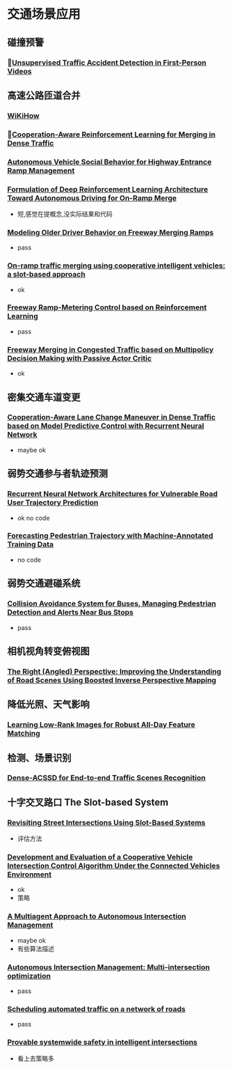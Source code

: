 # 交通场景应用
## 碰撞预警
### :pushpin:[Unsupervised Traffic Accident Detection in First-Person Videos](Unsupervised%20Traffic%20Accident%20Detection%20in%20First-Person%20Videos.md)


## 高速公路匝道合并
### [WiKiHow](https://www.wikihow.com/Merge-Onto-the-Highway-Without-Crashing)

### :pushpin:[Cooperation-Aware Reinforcement Learning for Merging in Dense Traffic](Cooperation-Aware%20Reinforcement%20Learning%20for%20Merging%20in%20Dense%20Traffic.md)

### [Autonomous Vehicle Social Behavior for Highway Entrance Ramp Management](paper/Autonomous%20Vehicle%20Social%20Behavior%20for%20Highway%20Entrance%20Ramp%20Management.pdf)

### [Formulation of Deep Reinforcement Learning Architecture Toward Autonomous Driving for On-Ramp Merge](paper/Formulation%20of%20Deep%20Reinforcement%20Learning%20Architecture%20Toward%20Autonomous%20Driving%20for%20On-Ramp%20Merge.pdf)
- 短,感觉在提概念,没实际结果和代码

### [Modeling Older Driver Behavior on Freeway Merging Ramps](paper/Modeling%20Older%20Driver%20Behavior%20on%20Freeway%20Merging%20Ramps.pdf)
- pass

### [On-ramp traffic merging using cooperative intelligent vehicles: a slot-based approach](paper/On-ramp%20traffic%20merging%20using%20cooperative%20intelligent%20vehicles:%20a%20slot-based%20approach.pdf)
- ok

### [Freeway Ramp-Metering Control based on Reinforcement Learning](paper/Freeway%20Ramp-Metering%20Control%20based%20on%20Reinforcement%20Learning.pdf)
- pass

### [Freeway Merging in Congested Traffic based on Multipolicy Decision Making with Passive Actor Critic](paper/Freeway%20Merging%20in%20Congested%20Traffic%20based%20on%20Multipolicy%20Decision%20Making%20with%20Passive%20Actor%20Critic.pdf)
- ok

## 密集交通车道变更
### [Cooperation-Aware Lane Change Maneuver in Dense Traffic based on Model Predictive Control with Recurrent Neural Network](paper/Cooperation-Aware%20Lane%20Change%20Maneuver%20in%20Dense%20Traffic%20based%20on%20Model%20Predictive%20Control%20with%20Recurrent%20Neural%20Network.pdf)
- maybe ok

## 弱势交通参与者轨迹预测
### [Recurrent Neural Network Architectures for Vulnerable Road User Trajectory Prediction](paper/Recurrent%20Neural%20Network%20Architectures%20for%20Vulnerable%20Road%20User%20Trajectory%20Prediction.pdf)
- ok  no code

### [Forecasting Pedestrian Trajectory with Machine-Annotated Training Data](paper/Forecasting%20Pedestrian%20Trajectory%20with%20Machine-Annotated%20Training%20Data.pdf)
- no code

## 弱势交通避碰系统
### [Collision Avoidance System for Buses, Managing Pedestrian Detection and Alerts Near Bus Stops](paper/Collision%20Avoidance%20System%20for%20Buses,%20Managing%20Pedestrian%20Detection%20and%20Alerts%20Near%20Bus%20Stops.pdf)
- pass

## 相机视角转变俯视图
### [The Right (Angled) Perspective: Improving the Understanding of Road Scenes Using Boosted Inverse Perspective Mapping](paper/The%20Right%20(Angled)%20Perspective:%20Improving%20the%20Understanding%20of%20Road%20Scenes%20Using%20Boosted%20Inverse%20Perspective%20Mapping.pdf)

## 降低光照、天气影响
### [Learning Low-Rank Images for Robust All-Day Feature Matching](paper/Learning%20Low-Rank%20Images%20for%20Robust%20All-Day%20Feature%20Matching.pdf)

## 检测、场景识别
### [Dense-ACSSD for End-to-end Traffic Scenes Recognition](paper/Dense-ACSSD%20for%20End-to-end%20Traffic%20Scenes%20Recognition.pdf)

## 十字交叉路口 **The Slot-based System**
### [Revisiting Street Intersections Using Slot-Based Systems](paper/Revisiting%20Street%20Intersections%20Using%20Slot-Based%20Systems.pdf)
- 评估方法

### [Development and Evaluation of a Cooperative Vehicle Intersection Control Algorithm Under the Connected Vehicles Environment](paper/Development%20and%20Evaluation%20of%20a%20Cooperative%20Vehicle%20Intersection%20Control%20Algorithm%20Under%20the%20Connected%20Vehicles%20Environment.pdf)
- ok
- 策略

### [A Multiagent Approach to Autonomous Intersection Management](paper/A%20Multiagent%20Approach%20to%20Autonomous%20Intersection%20Management.pdf)
- maybe ok
- 有些算法描述

### [Autonomous Intersection Management: Multi-intersection optimization](paper/Autonomous%20Intersection%20Management:%20Multi-intersection%20optimization.pdf)
- pass

### [Scheduling automated traffic on a network of roads](paper/Scheduling%20automated%20traffic%20on%20a%20network%20of%20roads..pdf)
- pass

### [Provable systemwide safety in intelligent intersections](paper/Provable%20systemwide%20safety%20in%20intelligent%20intersections.pdf)
- 看上去策略多

